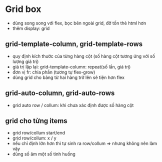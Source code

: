 # Grid box
- dùng song song với flex, bọc bên ngoài grid, đỡ tốn thẻ html hơn
- thêm display: grid

## grid-template-column, grid-template-rows
- quy định kích thước của từng hàng cột (số hàng cột tương ứng với số lượng giá trị) 
- giá trị lặp lại: grid-template-column: repeat(số lần, giá trị)
- đơn vị fr: chia phần (tương tự flex-grow)
- dùng grid cho bảng từ hai hàng trở lên sẽ tiện hơn flex
## grid-auto-column, grid-auto-rows
- grid auto row / collum: khi chưa xác định được số hàng cột
## grid cho từng items
- grid row/collum start/end
- grid row/collum: x / y
- nếu chỉ định lớn hơn thì tự sinh ra row/collum => nhưng không nên làm vậy
- dùng số âm một số tình huống
